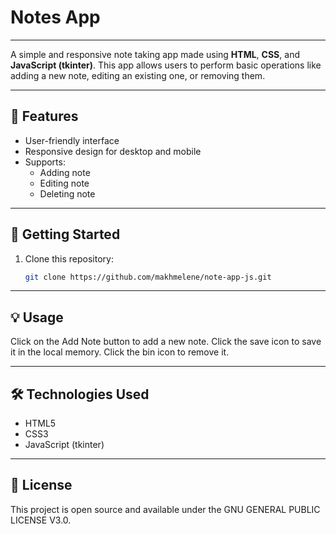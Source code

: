 # Notes App

---

A simple and responsive note taking app made using **HTML**, **CSS**, and **JavaScript (tkinter)**. This app allows users to perform basic operations like adding a new note, editing an existing one, or removing them.

---

## 🧮 Features

- User-friendly interface
- Responsive design for desktop and mobile
- Supports:
  - Adding note
  - Editing note
  - Deleting note

---

## 🚀 Getting Started

1. Clone this repository:
   ```bash
   git clone https://github.com/makhmelene/note-app-js.git

---

## 💡 Usage
Click on the Add Note button to add a new note. Click the save icon to save it in the local memory. Click the bin icon to remove it.

---

## 🛠️ Technologies Used
- HTML5
- CSS3
- JavaScript (tkinter)

---

## 📜 License
This project is open source and available under the GNU GENERAL PUBLIC LICENSE V3.0.
